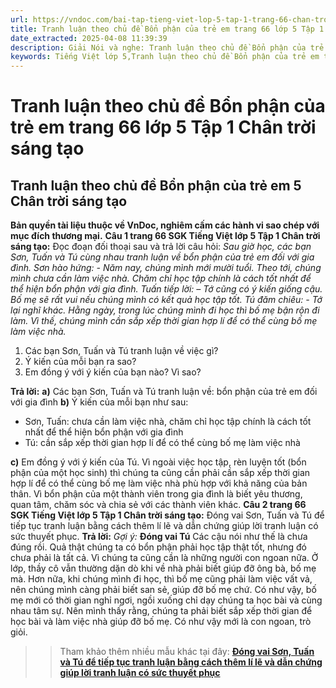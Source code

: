 ```yaml
---
url: https://vndoc.com/bai-tap-tieng-viet-lop-5-tap-1-trang-66-chan-troi-sang-tao-319464
title: Tranh luận theo chủ đề Bổn phận của trẻ em trang 66 lớp 5 Tập 1 Chân trời sáng tạo - VnDoc.com
date_extracted: 2025-04-08 11:39:39
description: Giải Nói và nghe: Tranh luận theo chủ đề Bổn phận của trẻ em trang 66 lớp 5 Tập 1 Chân trời sáng tạo gồm các phần hướng dẫn giải chi tiết, đầy đủ nhất chỉ có trên VnDoc. Mời các bạn tham khảo.
keywords: Tiếng Việt lớp 5,Tranh luận theo chủ đề Bổn phận của trẻ em trang 66 lớp 5 Tập 1 Chân trời sáng tạo,Bài tập Tiếng Việt lớp 5 Tập 1 trang 66 Chân trời sáng tạo,Tranh luận theo chủ đề Bổn phận của trẻ em lớp 5 Chân trời sáng tạo,Tiếng Việt lớp 5 trang 66 Tập 1 Chân trời sáng tạo,Tranh luận theo chủ đề Bổn phận của trẻ em lớp 5,Tranh luận theo chủ đề Bổn phận của trẻ em lớp 5 trang 66 Tiếng Việt lớp 5 Chân trời sáng tạo,Tiếng Việt lớp 5 Tập 1,sgk Tiếng Việt lớp 5
---
```


# Tranh luận theo chủ đề Bổn phận của trẻ em trang 66 lớp 5 Tập 1 Chân trời sáng tạo
## **Tranh luận theo chủ đề Bổn phận của trẻ em 5 Chân trời sáng tạo**
**Bản quyền tài liệu thuộc về VnDoc, nghiêm cấm các hành vi sao chép với mục đích thương mại.**
**Câu 1 trang 66 SGK Tiếng Việt lớp 5 Tập 1 Chân trời sáng tạo:** Đọc đoạn đối thoại sau và trả lời câu hỏi:
_Sau giờ học, các bạn Sơn, Tuấn và Tú cùng nhau tranh luận về bổn phận của trẻ em đối với gia đình. Sơn hào hứng:_
_\- Năm nay, chúng mình mới mười tuổi. Theo tới, chúng mình chưa cần làm việc nhà. Chăm chỉ học tập chính là cách tốt nhất để thể hiện bổn phận với gia đình._
_Tuấn tiếp lời:_
_– Tớ cũng có ý kiến giống cậu. Bố mẹ sẽ rất vui nếu chúng mình có kết quả học tập tốt._
_Tú đăm chiêu:_
_\- Tớ lại nghĩ khác. Hằng ngày, trong lúc chúng mình đi học thì bố mẹ bận rộn đi làm. Vì thế, chúng mình cần sắp xếp thời gian hợp lí để có thể cùng bố mẹ làm việc nhà._
  1. Các bạn Sơn, Tuấn và Tú tranh luận về việc gì?
  2. Ý kiến của mỗi bạn ra sao?
  3. Em đồng ý với ý kiến của bạn nào? Vì sao?

**Trả lời:**
**a\)** Các bạn Sơn, Tuấn và Tú tranh luận về: bổn phận của trẻ em đối với gia đình
**b\)** Ý kiến của mỗi bạn như sau:
  * Sơn, Tuấn: chưa cần làm việc nhà, chăm chỉ học tập chính là cách tốt nhất để thể hiện bổn phận với gia đình
  * Tú: cần sắp xếp thời gian hợp lí để có thể cùng bố mẹ làm việc nhà

**c\)** Em đồng ý với ý kiến của Tú. Vì ngoài việc học tập, rèn luyện tốt \(bổn phận của một học sinh\) thì chúng ta cũng cần phải cần sắp xếp thời gian hợp lí để có thể cùng bố mẹ làm việc nhà phù hợp với khả năng của bản thân. Vì bổn phận của một thành viên trong gia đình là biết yêu thương, quan tâm, chăm sóc và chia sẻ với các thành viên khác.
**Câu 2 trang 66 SGK Tiếng Việt lớp 5 Tập 1 Chân trời sáng tạo:** Đóng vai Sơn, Tuấn và Tú để tiếp tục tranh luận bằng cách thêm lí lẽ và dẫn chứng giúp lời tranh luận có sức thuyết phục.
**Trả lời:**
_Gợi ý:_
**Đóng vai Tú**
Các cậu nói như thế là chưa đúng rồi. Quả thật chúng ta có bổn phận phải học tập thật tốt, nhưng đó chưa phải là tất cả. Vì chúng ta cũng cần là những người con ngoan nữa. Ở lớp, thầy cô vẫn thường dặn dò khi về nhà phải biết giúp đỡ ông bà, bố mẹ mà. Hơn nữa, khi chúng mình đi học, thì bố mẹ cũng phải làm việc vất vả, nên chúng mình càng phải biết san sẻ, giúp đỡ bố mẹ chứ. Có như vậy, bố mẹ mới có thời gian nghỉ ngơi, ngồi xuống chỉ dạy chúng ta học bài và cùng nhau tâm sự. Nên mình thấy rằng, chúng ta phải biết sắp xếp thời gian để học bài và làm việc nhà giúp đỡ bố mẹ. Có như vậy mới là con ngoan, trò giỏi.
>> Tham khảo thêm nhiều mẫu khác tại đây: [**Đóng vai Sơn, Tuấn và Tú để tiếp tục tranh luận bằng cách thêm lí lẽ và dẫn chứng giúp lời tranh luận có sức thuyết phục**](<https://vndoc.com/dong-vai-son-tuan-va-tu-de-tiep-tuc-tranh-luan-bang-cach-them-li-le-va-dan-chung-giup-loi-tranh-luan-co-suc-thuyet-phuc-330111>)
